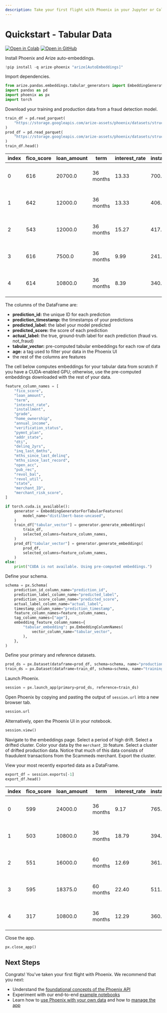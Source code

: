 ```yaml
---
description: Take your first flight with Phoenix in your Jupyter or Colab notebook
---
```


# Quickstart - Tabular Data

[![Open in Colab](https://img.shields.io/static/v1?message=Open%20in%20Colab\&logo=googlecolab\&labelColor=grey\&color=blue\&logoColor=orange\&label=%20)](https://colab.research.google.com/github/Arize-ai/phoenix/blob/main/tutorials/quickstart.ipynb) [![Open in GitHub](https://img.shields.io/static/v1?message=Open%20in%20GitHub\&logo=github\&labelColor=grey\&color=blue\&logoColor=white\&label=%20)](https://github.com/Arize-ai/phoenix/blob/main/tutorials/quickstart.ipynb)

Install Phoenix and Arize auto-embeddings.

```python
!pip install -q arize-phoenix "arize[AutoEmbeddings]"
```

Import dependencies.

```python
from arize.pandas.embeddings.tabular_generators import EmbeddingGeneratorForTabularFeatures
import pandas as pd
import phoenix as px
import torch
```

Download your training and production data from a fraud detection model.

```python
train_df = pd.read_parquet(
    "https://storage.googleapis.com/arize-assets/phoenix/datasets/structured/credit-card-fraud/credit_card_fraud_train.parquet",
)
prod_df = pd.read_parquet(
    "https://storage.googleapis.com/arize-assets/phoenix/datasets/structured/credit-card-fraud/credit_card_fraud_production.parquet",
)
train_df.head()
```

| index | fico\_score | loan\_amount | term      | interest\_rate | installment | grade | home\_ownership | annual\_income | verification\_status | pymnt\_plan | ... | actual\_label | predicted\_label | predicted\_score | prediction\_id                       | age | state | merchant\_ID    | merchant\_risk\_score | prediction\_timestamp | tabular\_vector                                    |
| ----- | ----------- | ------------ | --------- | -------------- | ----------- | ----- | --------------- | -------------- | -------------------- | ----------- | --- | ------------- | ---------------- | ---------------- | ------------------------------------ | --- | ----- | --------------- | --------------------- | --------------------- | -------------------------------------------------- |
| 0     | 616         | 20700.0      | 36 months | 13.33          | 700.76      | C     | OWN             | 7172387        | Source Verified      | n           | ... | not\_fraud    | not\_fraud       | 0.097716         | a19d989d-76ee-416d-b832-bc7bdae1c810 | 20  | CA    | Leannon Ward    | 23                    | 1.669853e+09          | \[-0.3837759, -0.30560106, 0.43840367, 0.002096... |
| 1     | 642         | 12000.0      | 36 months | 13.33          | 406.24      | C     | RENT            | 7590130        | Not Verified         | n           | ... | not\_fraud    | not\_fraud       | 0.149905         | 0234fe86-c01f-452b-9c8b-2809306a5a6f | 86  | CA    | Kirlin and Sons | 17                    | 1.669853e+09          | \[-0.36309245, -0.2509997, 0.38966152, 0.008986... |
| 2     | 543         | 12000.0      | 36 months | 15.27          | 417.58      | C     | OWN             | 48249          | Not Verified         | n           | ... | not\_fraud    | not\_fraud       | 0.209666         | 8aab2000-bbf0-4b12-9b83-c88a45bf3501 | 51  | TX    | Reilly LLC      | 78                    | 1.669853e+09          | \[-0.3961212, -0.32158342, 0.44024423, 0.038749... |
| 3     | 616         | 7500.0       | 36 months | 9.99           | 241.97      | B     | OWN             | 94880          | Not Verified         | n           | ... | uncertain     | uncertain        | 0.147598         | 6f24df12-5531-4557-a11e-e9baa312ad75 | 25  | TX    | Schiller Ltd    | 49                    | 1.669853e+09          | \[-0.37020123, -0.28127947, 0.44664872, 0.01211... |
| 4     | 614         | 10800.0      | 36 months | 8.39           | 340.38      | A     | LEASE           | 83848          | Not Verified         | n           | ... | not\_fraud    | fraud            | 0.173840         | 047817c6-4113-429f-8db3-1a502f8b0fe8 | 29  | TX    | Schiller Ltd    | 64                    | 1.669853e+09          | \[-0.39094505, -0.2960744, 0.44086558, -0.01314... |

The columns of the DataFrame are:

* **prediction\_id:** the unique ID for each prediction
* **prediction\_timestamp:** the timestamps of your predictions
* **predicted\_label:** the label your model predicted
* **predicted\_score:** the score of each prediction
* **actual\_label:** the true, ground-truth label for each prediction (fraud vs. not\_fraud)
* **tabular\_vector:** pre-computed tabular embeddings for each row of data
* **age:** a tag used to filter your data in the Phoenix UI
* the rest of the columns are features

The cell below computes embeddings for your tabular data from scratch if you have a CUDA-enabled GPU; otherwise, use the pre-computed embeddings downloaded with the rest of your data.

```python
feature_column_names = [
    "fico_score",
    "loan_amount",
    "term",
    "interest_rate",
    "installment",
    "grade",
    "home_ownership",
    "annual_income",
    "verification_status",
    "pymnt_plan",
    "addr_state",
    "dti",
    "delinq_2yrs",
    "inq_last_6mths",
    "mths_since_last_delinq",
    "mths_since_last_record",
    "open_acc",
    "pub_rec",
    "revol_bal",
    "revol_util",
    "state",
    "merchant_ID",
    "merchant_risk_score",
]

if torch.cuda.is_available():
    generator = EmbeddingGeneratorForTabularFeatures(
        model_name="distilbert-base-uncased",
    )
    train_df["tabular_vector"] = generator.generate_embeddings(
        train_df,
        selected_columns=feature_column_names,
    )
    prod_df["tabular_vector"] = generator.generate_embeddings(
        prod_df,
        selected_columns=feature_column_names,
    )
else:
    print("CUDA is not available. Using pre-computed embeddings.")
```

Define your schema.

```python
schema = px.Schema(
    prediction_id_column_name="prediction_id",
    prediction_label_column_name="predicted_label",
    prediction_score_column_name="predicted_score",
    actual_label_column_name="actual_label",
    timestamp_column_name="prediction_timestamp",
    feature_column_names=feature_column_names,
    tag_column_names=["age"],
    embedding_feature_column_names={
        "tabular_embedding": px.EmbeddingColumnNames(
            vector_column_name="tabular_vector",
        ),
    },
)
```

Define your primary and reference datasets.

```python
prod_ds = px.Dataset(dataframe=prod_df, schema=schema, name="production")
train_ds = px.Dataset(dataframe=train_df, schema=schema, name="training")
```

Launch Phoenix.

```python
session = px.launch_app(primary=prod_ds, reference=train_ds)
```

Open Phoenix by copying and pasting the output of `session.url` into a new browser tab.

```python
session.url
```

Alternatively, open the Phoenix UI in your notebook.

```python
session.view()
```

Navigate to the embeddings page. Select a period of high drift. Select a drifted cluster. Color your data by the `merchant_ID` feature. Select a cluster of drifted production data. Notice that much of this data consists of fraudulent transactions from the Scammeds merchant. Export the cluster.

View your most recently exported data as a DataFrame.

```python
export_df = session.exports[-1]
export_df.head()
```

| index | fico\_score | loan\_amount | term      | interest\_rate | installment | grade | home\_ownership | annual\_income | verification\_status | pymnt\_plan | ... | actual\_label | predicted\_label | predicted\_score | prediction\_id                       | age | state | merchant\_ID | merchant\_risk\_score | prediction\_timestamp            | tabular\_vector                                    |
| ----- | ----------- | ------------ | --------- | -------------- | ----------- | ----- | --------------- | -------------- | -------------------- | ----------- | --- | ------------- | ---------------- | ---------------- | ------------------------------------ | --- | ----- | ------------ | --------------------- | -------------------------------- | -------------------------------------------------- |
| 0     | 599         | 24000.0      | 36 months | 9.17           | 765.10      | B     | MORTGAGE        | 37273          | Verified             | n           | ... | fraud         | not\_fraud       | 1.000000         | c3d671ab-378b-4c5a-908c-7ba758137097 | 47  | CA    | Scammeds     | 79.0                  | 2023-01-24 01:00:38.098000+00:00 | \[-0.37643525, -0.29411978, 0.4526869, 0.007012... |
| 1     | 503         | 10800.0      | 36 months | 18.79          | 394.74      | E     | RENT            | 35791          | Verified             | n           | ... | fraud         | not\_fraud       | 0.998413         | 06338a33-2af4-4d36-b26d-9cbcef26ed7b | 42  | CA    | Scammeds     | 65.0                  | 2023-01-24 01:02:57.534000+00:00 | \[-0.355947, -0.25465658, 0.46187162, 0.0156519... |
| 2     | 551         | 16000.0      | 60 months | 12.69          | 361.52      | C     | MORTGAGE        | 46799          | Verified             | n           | ... | fraud         | not\_fraud       | 0.859242         | 6143a1a7-07c5-4e29-b9df-2a5cf9cc7b61 | 92  | FL    | Scammeds     | 75.0                  | 2023-01-24 01:06:26.689000+00:00 | \[-0.38369793, -0.31040847, 0.47383925, 0.01653... |
| 3     | 595         | 18375.0      | 60 months | 22.40          | 511.69      | E     | RENT            | 48022          | Verified             | n           | ... | not\_fraud    | fraud            | 0.133351         | f59a5272-811b-413c-b7d7-7e6fac6b1dc3 | 69  | CA    | Scammeds     | 67.0                  | 2023-01-24 01:09:55.843000+00:00 | \[-0.37594548, -0.28427985, 0.4825426, 0.033805... |
| 4     | 317         | 10800.0      | 36 months | 12.29          | 360.22      | C     | MORTGAGE        | 6161           | Verified             | n           | ... | not\_fraud    | not\_fraud       | 0.218005         | ad30dbcb-b25c-4bda-8d06-ea312f80ff0c | 38  | OH    | Scammeds     | 94.0                  | 2023-01-24 01:19:13.589000+00:00 | \[-0.36684346, -0.28798828, 0.4652715, 0.032788... |

Close the app.

```python
px.close_app()
```

## Next Steps

Congrats! You've taken your first flight with Phoenix. We recommend that you next:

* Understand the [foundational concepts of the Phoenix API](../concepts/phoenix-basics.md)
* Experiment with our end-to-end [example notebooks](notebooks.md)
* Learn how to [use Phoenix with your own data](../how-to/define-your-schema.md) and how to [manage the app](../how-to/manage-the-app.md)
